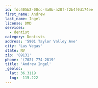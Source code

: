 ```yaml
---
id: fdc405b2-00cc-4a0b-a20f-f2b4f0d174ee
first_name: Andrew
last_name: Ingel
license: DMD
services:
  - dentist
category: Dentists
address: '5901 Taylor Valley Ave'
city: 'Las Vegas'
state: NV
zip: '89131'
phone: '(702) 774-2819'
title: 'Andrew Ingel'
_geoloc:
  lat: 36.3119
  lng: -115.222
---
```

